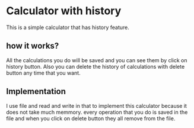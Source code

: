 # Calculator with history
This is a simple calculator that has history feature.
## how it works?
All the calculations you do will be saved and you can see them by click on history button.
Also you can delete the history of calculations with delete button any time that you want.
## Implementation
I use file and read and write in that to implement this calculator because it does not take much memmory.
every operation that you do is saved in the file and when you click on delete button they all remove from the file.
